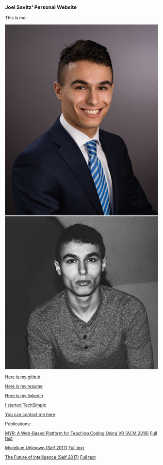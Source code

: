 ### Joel Savitz' Personal Website

This is me:

<a href="me.jpg"><img src="me.jpg" alt="oops, the image link is broken!" style="width:auto;height:400;" /></a>
<a href="also_me.jpg"><img src="also_me.jpg" alt="oops, the image link is broken!" style="width:auto;height:400;" /></a>

[Here is my github](https://github.com/theyoyojo)

[Here is my resume](./resume.pdf)

[Here is my linkedin](https://www.linkedin.com/in/joelsavitz/)

[I started TechSimple](http://techsimple.co)

[You can contact me here](mailto:joelsavitz@gmail.com)

Publications:

[MYR: A Web-Based Platform for Teaching Coding Using VR (ACM 2019)](https://dl.acm.org/citation.cfm?id=3287482) [Full text](berns_et_al.pdf)

[Mycelium Unknown (Self 2017)](mushrooms.html) [Full text](mycelium_unknown.pdf)

[The Future of intelligence (Self 2017)](ai.html) [Full text](the_future_of_intelligence.pdf)

<script>
(function(b, o, i, l, e, r) {
b.GoogleAnalyticsObject = l;
b[l] || (b[l] =
    function() {
	(b[l].q = b[l].q || []).push(arguments)
    });
b[l].l = +new Date;
e = o.createElement(i);
r = o.getElementsByTagName(i)[0];
e.src = 'https://www.google-analytics.com/analytics.js';
r.parentNode.insertBefore(e, r)
}(window, document, 'script', 'ga'));
ga('create', 'UA-100780087-3', 'auto');
ga('send', 'pageview');
</script>
